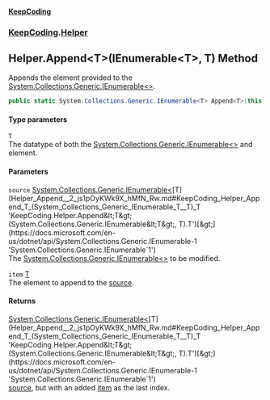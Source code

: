 #### [KeepCoding](index.md 'index')
### [KeepCoding](KeepCoding.md 'KeepCoding').[Helper](Helper.md 'KeepCoding.Helper')
## Helper.Append&lt;T&gt;(IEnumerable&lt;T&gt;, T) Method
Appends the element provided to the [System.Collections.Generic.IEnumerable&lt;&gt;](https://docs.microsoft.com/en-us/dotnet/api/System.Collections.Generic.IEnumerable-1 'System.Collections.Generic.IEnumerable`1').  
```csharp
public static System.Collections.Generic.IEnumerable<T> Append<T>(this System.Collections.Generic.IEnumerable<T> source, T item);
```
#### Type parameters
<a name='KeepCoding_Helper_Append_T_(System_Collections_Generic_IEnumerable_T__T)_T'></a>
`T`  
The datatype of both the [System.Collections.Generic.IEnumerable&lt;&gt;](https://docs.microsoft.com/en-us/dotnet/api/System.Collections.Generic.IEnumerable-1 'System.Collections.Generic.IEnumerable`1') and element.
  
#### Parameters
<a name='KeepCoding_Helper_Append_T_(System_Collections_Generic_IEnumerable_T__T)_source'></a>
`source` [System.Collections.Generic.IEnumerable&lt;](https://docs.microsoft.com/en-us/dotnet/api/System.Collections.Generic.IEnumerable-1 'System.Collections.Generic.IEnumerable`1')[T](Helper_Append__2_js1pOyKWk9X_hMfN_Rw.md#KeepCoding_Helper_Append_T_(System_Collections_Generic_IEnumerable_T__T)_T 'KeepCoding.Helper.Append&lt;T&gt;(System.Collections.Generic.IEnumerable&lt;T&gt;, T).T')[&gt;](https://docs.microsoft.com/en-us/dotnet/api/System.Collections.Generic.IEnumerable-1 'System.Collections.Generic.IEnumerable`1')  
The [System.Collections.Generic.IEnumerable&lt;&gt;](https://docs.microsoft.com/en-us/dotnet/api/System.Collections.Generic.IEnumerable-1 'System.Collections.Generic.IEnumerable`1') to be modified.
  
<a name='KeepCoding_Helper_Append_T_(System_Collections_Generic_IEnumerable_T__T)_item'></a>
`item` [T](Helper_Append__2_js1pOyKWk9X_hMfN_Rw.md#KeepCoding_Helper_Append_T_(System_Collections_Generic_IEnumerable_T__T)_T 'KeepCoding.Helper.Append&lt;T&gt;(System.Collections.Generic.IEnumerable&lt;T&gt;, T).T')  
The element to append to the [source](Helper_Append__2_js1pOyKWk9X_hMfN_Rw.md#KeepCoding_Helper_Append_T_(System_Collections_Generic_IEnumerable_T__T)_source 'KeepCoding.Helper.Append&lt;T&gt;(System.Collections.Generic.IEnumerable&lt;T&gt;, T).source').
  
#### Returns
[System.Collections.Generic.IEnumerable&lt;](https://docs.microsoft.com/en-us/dotnet/api/System.Collections.Generic.IEnumerable-1 'System.Collections.Generic.IEnumerable`1')[T](Helper_Append__2_js1pOyKWk9X_hMfN_Rw.md#KeepCoding_Helper_Append_T_(System_Collections_Generic_IEnumerable_T__T)_T 'KeepCoding.Helper.Append&lt;T&gt;(System.Collections.Generic.IEnumerable&lt;T&gt;, T).T')[&gt;](https://docs.microsoft.com/en-us/dotnet/api/System.Collections.Generic.IEnumerable-1 'System.Collections.Generic.IEnumerable`1')  
[source](Helper_Append__2_js1pOyKWk9X_hMfN_Rw.md#KeepCoding_Helper_Append_T_(System_Collections_Generic_IEnumerable_T__T)_source 'KeepCoding.Helper.Append&lt;T&gt;(System.Collections.Generic.IEnumerable&lt;T&gt;, T).source'), but with an added [item](Helper_Append__2_js1pOyKWk9X_hMfN_Rw.md#KeepCoding_Helper_Append_T_(System_Collections_Generic_IEnumerable_T__T)_item 'KeepCoding.Helper.Append&lt;T&gt;(System.Collections.Generic.IEnumerable&lt;T&gt;, T).item') as the last index.
